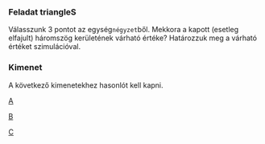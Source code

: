 ### Feladat triangleS
Válasszunk 3 pontot az egység`négyzet`ből. Mekkora a kapott (esetleg elfajult) háromszög 
kerületének várható értéke?
Határozzuk meg a várható értéket szimulációval.

### Kimenet
A következő kimenetekhez hasonlót kell kapni.

[A](abra2.png)

[B](abra3.png)

[C](abra4.png)


